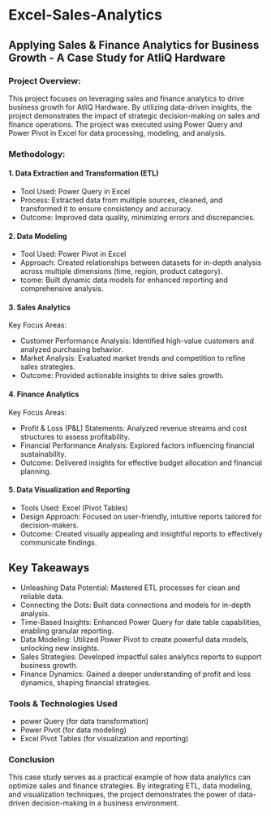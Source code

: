 # Excel-Sales-Analytics
## Applying Sales & Finance Analytics for Business Growth - A Case Study for AtliQ Hardware ##

### Project Overview: ###
This project focuses on leveraging sales and finance analytics to drive business growth for AtliQ Hardware. By utilizing data-driven insights, the project demonstrates the impact of strategic decision-making on sales and finance operations. The project was executed using Power Query and Power Pivot in Excel for data processing, modeling, and analysis.

### Methodology: ###
#### 1. Data Extraction and Transformation (ETL) ####
- Tool Used: Power Query in Excel
- Process: Extracted data from multiple sources, cleaned, and transformed it to ensure consistency and accuracy.
- Outcome: Improved data quality, minimizing errors and discrepancies.

#### 2. Data Modeling ####
- Tool Used: Power Pivot in Excel
- Approach: Created relationships between datasets for in-depth analysis across multiple dimensions (time, region, product category).
- tcome: Built dynamic data models for enhanced reporting and comprehensive analysis.

#### 3. Sales Analytics ####
Key Focus Areas:
- Customer Performance Analysis: Identified high-value customers and analyzed purchasing behavior.
- Market Analysis: Evaluated market trends and competition to refine sales strategies.
- Outcome: Provided actionable insights to drive sales growth.

#### 4. Finance Analytics ####
Key Focus Areas:
- Profit & Loss (P&L) Statements: Analyzed revenue streams and cost structures to assess profitability.
- Financial Performance Analysis: Explored factors influencing financial sustainability.
- Outcome: Delivered insights for effective budget allocation and financial planning.

#### 5. Data Visualization and Reporting ####
- Tools Used: Excel (Pivot Tables)
- Design Approach: Focused on user-friendly, intuitive reports tailored for decision-makers.
- Outcome: Created visually appealing and insightful reports to effectively communicate findings.

## Key Takeaways ##
- Unleashing Data Potential: Mastered ETL processes for clean and reliable data.
- Connecting the Dots: Built data connections and models for in-depth analysis.
- Time-Based Insights: Enhanced Power Query for date table capabilities, enabling granular reporting.
- Data Modeling: Utilized Power Pivot to create powerful data models, unlocking new insights.
- Sales Strategies: Developed impactful sales analytics reports to support business growth.
- Finance Dynamics: Gained a deeper understanding of profit and loss dynamics, shaping financial strategies.

### Tools & Technologies Used ###
- power Query (for data transformation)
- Power Pivot (for data modeling)
- Excel Pivot Tables (for visualization and reporting)

### Conclusion ###
This case study serves as a practical example of how data analytics can optimize sales and finance strategies. By integrating ETL, data modeling, and visualization techniques, the project demonstrates the power of data-driven decision-making in a business environment.

